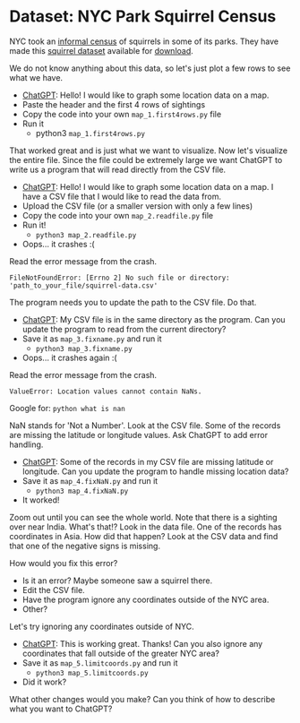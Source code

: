 # Dataset: NYC Park Squirrel Census

NYC took an [informal census](https://www.thesquirrelcensus.com/) of squirrels in some of its parks. They have made this [squirrel dataset](https://www.dropbox.com/s/b97hxtsthbidl34/squirrel-data.csv?dl=0) available for [download](https://www.dropbox.com/scl/fi/is2yaa5gz1of32xo1xwvd/squirrel-data.csv?rlkey=sao5wj2tqd98nzs6rsi5k7ot6&e=1&dl=1).

We do not know anything about this data, so let's just plot a few rows to see what we have.
* [ChatGPT](https://chatgpt.com/): Hello! I would like to graph some location data on a map.
* Paste the header and the first 4 rows of sightings
* Copy the code into your own `map_1.first4rows.py` file
* Run it
  * python3 `map_1.first4rows.py`

That worked great and is just what we want to visualize. Now let's visualize the entire file. Since the file could be extremely large we want ChatGPT to write us a program that will read directly from the CSV file.
* [ChatGPT](https://chatgpt.com/): Hello! I would like to graph some location data on a map. I have a CSV file that I would like to read the data from.
* Upload the CSV file (or a smaller version with only a few lines)
* Copy the code into your own `map_2.readfile.py` file
* Run it!
  * `python3 map_2.readfile.py`
* Oops... it crashes :(

Read the error message from the crash.

```text
FileNotFoundError: [Errno 2] No such file or directory: 'path_to_your_file/squirrel-data.csv'
```

The program needs you to update the path to the CSV file. Do that.
* [ChatGPT](https://chatgpt.com/): My CSV file is in the same directory as the program. Can you update the program to read from the current directory?
* Save it as `map_3.fixname.py` and run it
  * `python3 map_3.fixname.py`
* Oops... it crashes again :(

Read the error message from the crash.

```text
ValueError: Location values cannot contain NaNs.
```

Google for: `python what is nan`

NaN stands for 'Not a Number'. Look at the CSV file. Some of the records are missing the latitude or longitude values. Ask ChatGPT to add error handling.
* [ChatGPT](https://chatgpt.com/): Some of the records in my CSV file are missing latitude or longitude. Can you update the program to handle missing location data?
* Save it as `map_4.fixNaN.py` and run it
  * `python3 map_4.fixNaN.py`
* It worked!

Zoom out until you can see the whole world. Note that there is a sighting over near India. What's that!? Look in the data file. One of the records has coordinates in Asia. How did that happen? Look at the CSV data and find that one of the negative signs is missing.

How would you fix this error?
* Is it an error? Maybe someone saw a squirrel there.
* Edit the CSV file.
* Have the program ignore any coordinates outside of the NYC area.
* Other?

Let's try ignoring any coordinates outside of NYC.
* [ChatGPT](https://chatgpt.com/): This is working great. Thanks! Can you also ignore any coordinates that fall outside of the greater NYC area?
* Save it as `map_5.limitcoords.py` and run it
  * `python3 map_5.limitcoords.py`
* Did it work?

What other changes would you make? Can you think of how to describe what you want to ChatGPT?
